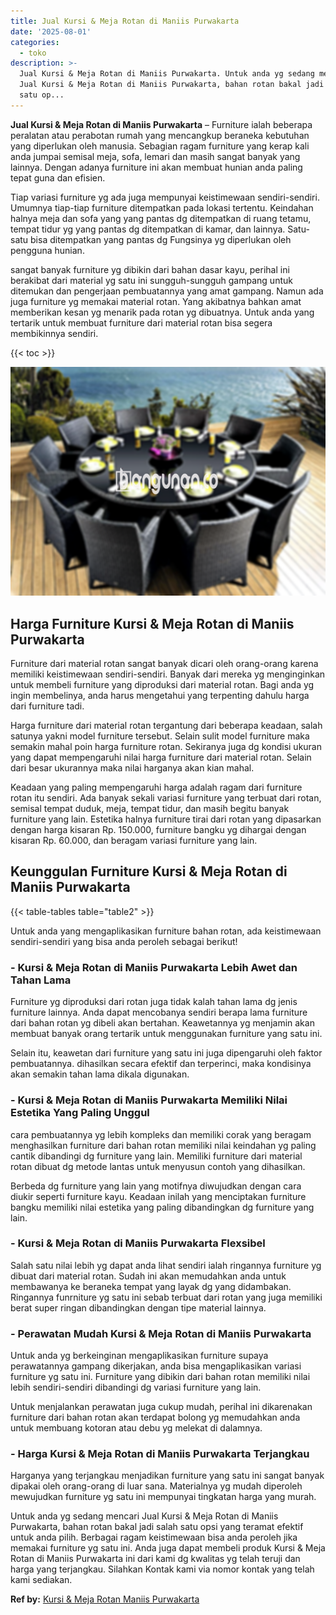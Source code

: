 ```yaml
---
title: Jual Kursi & Meja Rotan di Maniis Purwakarta
date: '2025-08-01'
categories:
  - toko
description: >-
  Jual Kursi & Meja Rotan di Maniis Purwakarta. Untuk anda yg sedang mencari
  Jual Kursi & Meja Rotan di Maniis Purwakarta, bahan rotan bakal jadi salah
  satu op...
---
```


**Jual Kursi & Meja Rotan di Maniis Purwakarta** – Furniture ialah beberapa peralatan atau perabotan rumah yang mencangkup beraneka kebutuhan yang diperlukan oleh manusia. Sebagian ragam furniture yang kerap kali anda jumpai semisal meja, sofa, lemari dan masih sangat banyak yang lainnya. Dengan adanya furniture ini akan membuat hunian anda paling tepat guna dan efisien.

Tiap variasi furniture yg ada juga mempunyai keistimewaan sendiri-sendiri. Umumnya tiap-tiap furniture ditempatkan pada lokasi tertentu. Keindahan halnya meja dan sofa yang yang pantas dg ditempatkan di ruang tetamu, tempat tidur yg yang pantas dg ditempatkan di kamar, dan lainnya. Satu-satu bisa ditempatkan yang pantas dg Fungsinya yg diperlukan oleh pengguna hunian.

sangat banyak furniture yg dibikin dari bahan dasar kayu, perihal ini berakibat dari material yg satu ini sungguh-sungguh gampang untuk ditemukan dan pengerjaan pembuatannya yang amat gampang. Namun ada juga furniture yg memakai material rotan. Yang akibatnya bahkan amat memberikan kesan yg menarik pada rotan yg dibuatnya. Untuk anda yang tertarik untuk membuat furniture dari material rotan bisa segera membikinnya sendiri.

{{< toc >}}

![Jual Kursi & Meja Rotan di Maniis Purwakarta](/images/kursi-meja-rotan-murah26.png)

## Harga Furniture Kursi & Meja Rotan di Maniis Purwakarta

Furniture dari material rotan sangat banyak dicari oleh orang-orang karena memiliki keistimewaan sendiri-sendiri. Banyak dari mereka yg menginginkan untuk membeli furniture yang diproduksi dari material rotan. Bagi anda yg ingin membelinya, anda harus mengetahui yang terpenting dahulu harga dari furniture tadi.

Harga furniture dari material rotan tergantung dari beberapa keadaan, salah satunya yakni model furniture tersebut. Selain sulit model furniture maka semakin mahal poin harga furniture rotan. Sekiranya juga dg kondisi ukuran yang dapat mempengaruhi nilai harga furniture dari material rotan. Selain dari besar ukurannya maka nilai harganya akan kian mahal.

Keadaan yang paling mempengaruhi harga adalah ragam dari furniture rotan itu sendiri. Ada banyak sekali variasi furniture yang terbuat dari rotan, semisal tempat duduk, meja, tempat tidur, dan masih begitu banyak furniture yang lain. Estetika halnya furniture tirai dari rotan yang dipasarkan dengan harga kisaran Rp. 150.000, furniture bangku yg dihargai dengan kisaran Rp. 60.000, dan beragam variasi furniture yang lain.

## Keunggulan Furniture Kursi & Meja Rotan di Maniis Purwakarta

{{< table-tables table="table2" >}}

Untuk anda yang mengaplikasikan furniture bahan rotan, ada keistimewaan sendiri-sendiri yang bisa anda peroleh sebagai berikut!

### \- Kursi & Meja Rotan di Maniis Purwakarta Lebih Awet dan Tahan Lama

Furniture yg diproduksi dari rotan juga tidak kalah tahan lama dg jenis furniture lainnya. Anda dapat mencobanya sendiri berapa lama furniture dari bahan rotan yg dibeli akan bertahan. Keawetannya yg menjamin akan membuat banyak orang tertarik untuk menggunakan furniture yang satu ini.

Selain itu, keawetan dari furniture yang satu ini juga dipengaruhi oleh faktor pembuatannya. dihasilkan secara efektif dan terperinci, maka kondisinya akan semakin tahan lama dikala digunakan.

### \- Kursi & Meja Rotan di Maniis Purwakarta Memiliki Nilai Estetika Yang Paling Unggul

cara pembuatannya yg lebih kompleks dan memiliki corak yang beragam menghasilkan furniture dari bahan rotan memiliki nilai keindahan yg paling cantik dibandingi dg furniture yang lain. Memiliki furniture dari material rotan dibuat dg metode lantas untuk menyusun contoh yang dihasilkan.

Berbeda dg furniture yang lain yang motifnya diwujudkan dengan cara diukir seperti furniture kayu. Keadaan inilah yang menciptakan furniture bangku memiliki nilai estetika yang paling dibandingkan dg furniture yang lain.

### \- Kursi & Meja Rotan di Maniis Purwakarta Flexsibel

Salah satu nilai lebih yg dapat anda lihat sendiri ialah ringannya furniture yg dibuat dari material rotan. Sudah ini akan memudahkan anda untuk membawanya ke beraneka tempat yang layak dg yang didambakan. Ringannya funrniture yg satu ini sebab terbuat dari rotan yang juga memiliki berat super ringan dibandingkan dengan tipe material lainnya.

### \- Perawatan Mudah Kursi & Meja Rotan di Maniis Purwakarta

Untuk anda yg berkeinginan mengaplikasikan furniture supaya perawatannya gampang dikerjakan, anda bisa mengaplikasikan variasi furniture yg satu ini. Furniture yang dibikin dari bahan rotan memiliki nilai lebih sendiri-sendiri dibandingi dg variasi furniture yang lain.

Untuk menjalankan perawatan juga cukup mudah, perihal ini dikarenakan furniture dari bahan rotan akan terdapat bolong yg memudahkan anda untuk membuang kotoran atau debu yg melekat di dalamnya.

### \- Harga Kursi & Meja Rotan di Maniis Purwakarta Terjangkau

Harganya yang terjangkau menjadikan furniture yang satu ini sangat banyak dipakai oleh orang-orang di luar sana. Materialnya yg mudah diperoleh mewujudkan furniture yg satu ini mempunyai tingkatan harga yang murah.

Untuk anda yg sedang mencari Jual Kursi & Meja Rotan di Maniis Purwakarta, bahan rotan bakal jadi salah satu opsi yang teramat efektif untuk anda pilih. Berbagai ragam keistimewaan bisa anda peroleh jika memakai furniture yg satu ini. Anda juga dapat membeli produk Kursi & Meja Rotan di Maniis Purwakarta ini dari kami dg kwalitas yg telah teruji dan harga yang terjangkau. Silahkan Kontak kami via nomor kontak yang telah kami sediakan.

**Ref by:** [Kursi & Meja Rotan Maniis Purwakarta](https://id.wikipedia.org/wiki/Kursi)
